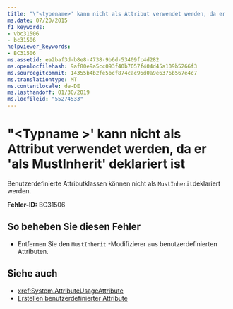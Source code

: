 ```yaml
---
title: "\"<typename>' kann nicht als Attribut verwendet werden, da er 'als MustInherit' deklariert ist"
ms.date: 07/20/2015
f1_keywords:
- vbc31506
- bc31506
helpviewer_keywords:
- BC31506
ms.assetid: ea2baf3d-b8e8-4738-9b6d-53409fc4d282
ms.openlocfilehash: 9af80e9a5cc093f40b7057f404d45a109b5266f3
ms.sourcegitcommit: 14355b4b2fe5bcf874cac96d0a9e6376b567e4c7
ms.translationtype: MT
ms.contentlocale: de-DE
ms.lasthandoff: 01/30/2019
ms.locfileid: "55274533"
---
```

# <a name="typename-cannot-be-used-as-an-attribute-because-it-is-declared-mustinherit"></a>"\<Typname >' kann nicht als Attribut verwendet werden, da er 'als MustInherit' deklariert ist
Benutzerdefinierte Attributklassen können nicht als `MustInherit`deklariert werden.  
  
 **Fehler-ID:** BC31506  
  
## <a name="to-correct-this-error"></a>So beheben Sie diesen Fehler  
  
-   Entfernen Sie den `MustInherit` -Modifizierer aus benutzerdefinierten Attributen.  
  
## <a name="see-also"></a>Siehe auch
- <xref:System.AttributeUsageAttribute>
- [Erstellen benutzerdefinierter Attribute](~/docs/visual-basic/programming-guide/concepts/attributes/creating-custom-attributes.md)
